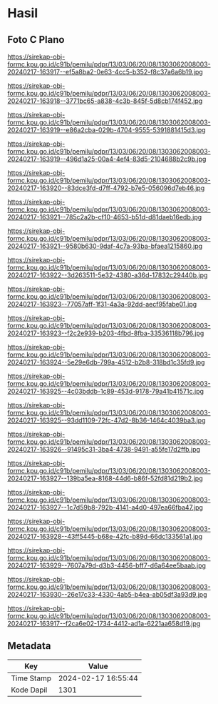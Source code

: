 # Hasil

## Foto C Plano

https://sirekap-obj-formc.kpu.go.id/c91b/pemilu/pdpr/13/03/06/20/08/1303062008003-20240217-163917--ef5a8ba2-0e63-4cc5-b352-f8c37a6a6b19.jpg

https://sirekap-obj-formc.kpu.go.id/c91b/pemilu/pdpr/13/03/06/20/08/1303062008003-20240217-163918--3771bc65-a838-4c3b-845f-5d8cb174f452.jpg

https://sirekap-obj-formc.kpu.go.id/c91b/pemilu/pdpr/13/03/06/20/08/1303062008003-20240217-163919--e86a2cba-029b-4704-9555-5391881415d3.jpg

https://sirekap-obj-formc.kpu.go.id/c91b/pemilu/pdpr/13/03/06/20/08/1303062008003-20240217-163919--496d1a25-00a4-4ef4-83d5-2104688b2c9b.jpg

https://sirekap-obj-formc.kpu.go.id/c91b/pemilu/pdpr/13/03/06/20/08/1303062008003-20240217-163920--83dce3fd-d7ff-4792-b7e5-056096d7eb46.jpg

https://sirekap-obj-formc.kpu.go.id/c91b/pemilu/pdpr/13/03/06/20/08/1303062008003-20240217-163921--785c2a2b-cf10-4653-b51d-d81daeb16edb.jpg

https://sirekap-obj-formc.kpu.go.id/c91b/pemilu/pdpr/13/03/06/20/08/1303062008003-20240217-163921--9580b630-9daf-4c7a-93ba-bfaea1215860.jpg

https://sirekap-obj-formc.kpu.go.id/c91b/pemilu/pdpr/13/03/06/20/08/1303062008003-20240217-163922--3d263511-5e32-4380-a36d-17832c29440b.jpg

https://sirekap-obj-formc.kpu.go.id/c91b/pemilu/pdpr/13/03/06/20/08/1303062008003-20240217-163923--77057aff-1f31-4a3a-92dd-aecf95fabe01.jpg

https://sirekap-obj-formc.kpu.go.id/c91b/pemilu/pdpr/13/03/06/20/08/1303062008003-20240217-163923--f2c2e939-b203-4fbd-8fba-33536118b796.jpg

https://sirekap-obj-formc.kpu.go.id/c91b/pemilu/pdpr/13/03/06/20/08/1303062008003-20240217-163924--5e29e6db-799a-4512-b2b8-318bd1c35fd9.jpg

https://sirekap-obj-formc.kpu.go.id/c91b/pemilu/pdpr/13/03/06/20/08/1303062008003-20240217-163925--4c03bddb-1c89-453d-9178-79a41b41571c.jpg

https://sirekap-obj-formc.kpu.go.id/c91b/pemilu/pdpr/13/03/06/20/08/1303062008003-20240217-163925--93dd1109-72fc-47d2-8b36-1464c4039ba3.jpg

https://sirekap-obj-formc.kpu.go.id/c91b/pemilu/pdpr/13/03/06/20/08/1303062008003-20240217-163926--91495c31-3ba4-4738-9491-a55fe17d2ffb.jpg

https://sirekap-obj-formc.kpu.go.id/c91b/pemilu/pdpr/13/03/06/20/08/1303062008003-20240217-163927--139ba5ea-8168-44d6-b86f-52fd81d219b2.jpg

https://sirekap-obj-formc.kpu.go.id/c91b/pemilu/pdpr/13/03/06/20/08/1303062008003-20240217-163927--1c7d59b8-792b-4141-a4d0-497ea66fba47.jpg

https://sirekap-obj-formc.kpu.go.id/c91b/pemilu/pdpr/13/03/06/20/08/1303062008003-20240217-163928--43ff5445-b68e-42fc-b89d-66dc133561a1.jpg

https://sirekap-obj-formc.kpu.go.id/c91b/pemilu/pdpr/13/03/06/20/08/1303062008003-20240217-163929--7607a79d-d3b3-4456-bff7-d6a64ee5baab.jpg

https://sirekap-obj-formc.kpu.go.id/c91b/pemilu/pdpr/13/03/06/20/08/1303062008003-20240217-163930--26e17c33-4330-4ab5-b4ea-ab05df3a93d9.jpg

https://sirekap-obj-formc.kpu.go.id/c91b/pemilu/pdpr/13/03/06/20/08/1303062008003-20240217-163917--f2ca6e02-1734-4412-ad1a-6221aa658d19.jpg


## Metadata

| Key        | Value               |
| ---------- | ------------------- |
| Time Stamp | 2024-02-17 16:55:44 |
| Kode Dapil | 1301                |



